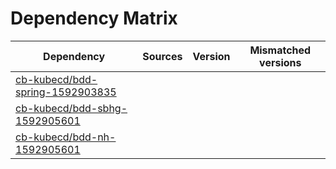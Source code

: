 # Dependency Matrix

Dependency | Sources | Version | Mismatched versions
---------- | ------- | ------- | -------------------
[cb-kubecd/bdd-spring-1592903835](https://github.com/cb-kubecd/bdd-spring-1592903835.git) |  | []() | 
[cb-kubecd/bdd-sbhg-1592905601](https://github.com/cb-kubecd/bdd-sbhg-1592905601.git) |  | []() | 
[cb-kubecd/bdd-nh-1592905601](https://github.com/cb-kubecd/bdd-nh-1592905601.git) |  | []() | 
